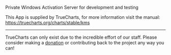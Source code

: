 Private Windows Activation Server for development and testing

This App is supplied by TrueCharts, for more information visit the manual: https://truecharts.org/charts/stable/kms

---

TrueCharts can only exist due to the incredible effort of our staff.
Please consider making a [donation](https://truecharts.org/docs/about/sponsor) or contributing back to the project any way you can!
